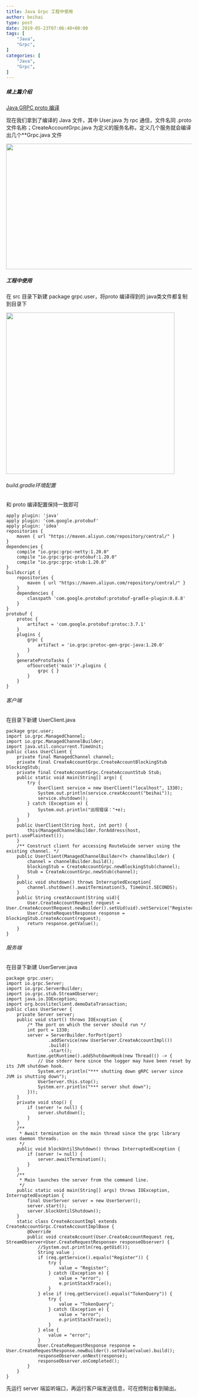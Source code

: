 ```yaml
---
title: Java Grpc 工程中使用
author: beihai
type: post
date: 2019-05-23T07:06:40+00:00
tags: [
    "Java",
    "Grpc",
]
categories: [
    "Java",
    "Grpc",
]
---
```

##### 续上篇介绍

<a href="https://www.wingsxdu.com/?p=1216" target="_blank" rel="noopener noreferrer">Java GRPC proto 编译</a>
  
现在我们拿到了编译的 Java 文件，其中 User.java 为 rpc 通信，文件名同 .proto 文件名称；CreateAccountGrpc.java 为定义的服务名称，定义几个服务就会编译出几个**Grpc.java 文件
  
<img src="https://www.wingsxdu.com/wp-content/uploads/2019/05/java-proto-1-name-1-1.png" alt="" width="646" height="340" class="size-full wp-image-1228 aligncenter" />

##### 工程中使用

在 src 目录下新建 package grpc.user，将proto 编译得到的 java类文件都复制到目录下
  
<img src="https://www.wingsxdu.com/wp-content/uploads/2019/05/java-proto-1-use-1-1.png" alt="" width="457" height="437" class="size-full wp-image-1229 aligncenter" />

###### build.gradle环境配置

和 proto 编译配置保持一致即可

<pre class="pure-highlightjs"><code class="null">apply plugin: 'java'
apply plugin: 'com.google.protobuf'
apply plugin: 'idea'
repositories {
    maven { url "https://maven.aliyun.com/repository/central/" }
}
dependencies {
    compile "io.grpc:grpc-netty:1.20.0"
    compile "io.grpc:grpc-protobuf:1.20.0"
    compile "io.grpc:grpc-stub:1.20.0"
}
buildscript {
    repositories {
        maven { url "https://maven.aliyun.com/repository/central/" }
    }
    dependencies {
        classpath 'com.google.protobuf:protobuf-gradle-plugin:0.8.8'
    }
}
protobuf {
    protoc {
        artifact = 'com.google.protobuf:protoc:3.7.1'
    }
    plugins {
        grpc {
            artifact = 'io.grpc:protoc-gen-grpc-java:1.20.0'
        }
    }
    generateProtoTasks {
        ofSourceSet('main')*.plugins {
            grpc { }
        }
    }
}</code></pre>

###### 客户端

在目录下新建 UserClient.java

<pre class="pure-highlightjs"><code class="java">package grpc.user;
import io.grpc.ManagedChannel;
import io.grpc.ManagedChannelBuilder;
import java.util.concurrent.TimeUnit;
public class UserClient {
    private final ManagedChannel channel;
    private final CreateAccountGrpc.CreateAccountBlockingStub blockingStub;
    private final CreateAccountGrpc.CreateAccountStub Stub;
    public static void main(String[] args) {
        try {
            UserClient service = new UserClient("localhost", 1330);
            System.out.println(service.creatAccount("beihai"));
            service.shutdown();
        } catch (Exception e) {
            System.out.println("出现错误："+e);
        }
    }
    public UserClient(String host, int port) {
        this(ManagedChannelBuilder.forAddress(host, port).usePlaintext());
    }
    /** Construct client for accessing RouteGuide server using the existing channel. */
    public UserClient(ManagedChannelBuilder&lt;?&gt; channelBuilder) {
        channel = channelBuilder.build();
        blockingStub = CreateAccountGrpc.newBlockingStub(channel);
        Stub = CreateAccountGrpc.newStub(channel);
    }
    public void shutdown() throws InterruptedException{
        channel.shutdown().awaitTermination(5, TimeUnit.SECONDS);
    }
    public String creatAccount(String uid){
        User.CreateAccountRequest request = User.CreateAccountRequest.newBuilder().setUid(uid).setService("Register").build();
        User.CreateRequestResponse response = blockingStub.createAccount(request);
        return response.getValue();
    }
}</code></pre>

###### 服务端

在目录下新建 UserServer.java

<pre class="pure-highlightjs"><code class="null">package grpc.user;
import io.grpc.Server;
import io.grpc.ServerBuilder;
import io.grpc.stub.StreamObserver;
import java.io.IOException;
import org.bcosliteclient.demoDataTransaction;
public class UserServer {
    private Server server;
    public void start() throws IOException {
        /* The port on which the server should run */
        int port = 1330;
        server = ServerBuilder.forPort(port)
                .addService(new UserServer.CreateAccountImpl())
                .build()
                .start();
        Runtime.getRuntime().addShutdownHook(new Thread(() -&gt; {
            // Use stderr here since the logger may have been reset by its JVM shutdown hook.
            System.err.println("*** shutting down gRPC server since JVM is shutting down");
            UserServer.this.stop();
            System.err.println("*** server shut down");
        }));
    }
    private void stop() {
        if (server != null) {
            server.shutdown();
        }
    }
    /**
     * Await termination on the main thread since the grpc library uses daemon threads.
     */
    public void blockUntilShutdown() throws InterruptedException {
        if (server != null) {
            server.awaitTermination();
        }
    }
    /**
     * Main launches the server from the command line.
     */
    public static void main(String[] args) throws IOException, InterruptedException {
        final UserServer server = new UserServer();
        server.start();
        server.blockUntilShutdown();
    }
    static class CreateAccountImpl extends CreateAccountGrpc.CreateAccountImplBase {
        @Override
        public void createAccount(User.CreateAccountRequest req, StreamObserver&lt;User.CreateRequestResponse&gt; responseObserver) {
            //System.out.println(req.getUid());
            String value ;
            if (req.getService().equals("Register")) {
                try {
                    value = "Register";
                } catch (Exception e) {
                    value = "error";
                    e.printStackTrace();
                }
            } else if (req.getService().equals("TokenQuery")) {
                try {
                    value = "TokenQuery";
                } catch (Exception e) {
                    value = "error";
                    e.printStackTrace();
                }
            } else {
                value = "error";
            }
            User.CreateRequestResponse response = User.CreateRequestResponse.newBuilder().setValue(value).build();
            responseObserver.onNext(response);
            responseObserver.onCompleted();
        }
    }
}</code></pre>

先运行 server 端监听端口，再运行客户端发送信息，可在控制台看到输出。